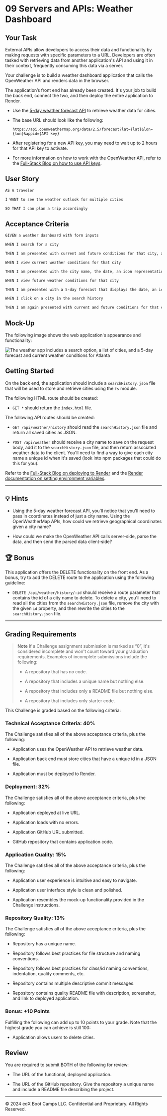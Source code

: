 # 09 Servers and APIs: Weather Dashboard

## Your Task

External APIs allow developers to access their data and functionality by making requests with specific parameters to a URL. Developers are often tasked with retrieving data from another application's API and using it in their context, frequently consuming this data via a server.

Your challenge is to build a weather dashboard application that calls the OpenWeather API and renders data in the browser.

The application’s front end has already been created. It's your job to build the back end, connect the two, and then deploy the entire application to Render.

* Use the [5-day weather forecast API](https://openweathermap.org/forecast5) to retrieve weather data for cities.

* The base URL should look like the following:

  ```url
  https://api.openweathermap.org/data/2.5/forecast?lat={lat}&lon={lon}&appid={API key}
  ```

* After registering for a new API key, you may need to wait up to 2 hours for that API key to activate.

* For more information on how to work with the OpenWeather API, refer to the [Full-Stack Blog on how to use API keys](https://coding-boot-camp.github.io/full-stack/apis/how-to-use-api-keys).

## User Story

```md
AS A traveler

I WANT to see the weather outlook for multiple cities

SO THAT I can plan a trip accordingly
```

## Acceptance Criteria

```md
GIVEN a weather dashboard with form inputs

WHEN I search for a city

THEN I am presented with current and future conditions for that city, and that city is added to the search history

WHEN I view current weather conditions for that city

THEN I am presented with the city name, the date, an icon representation of weather conditions, a description of the weather for the icon's alt tag, the temperature, the humidity, and the wind speed

WHEN I view future weather conditions for that city

THEN I am presented with a 5-day forecast that displays the date, an icon representation of weather conditions, the temperature, the wind speed, and the humidity

WHEN I click on a city in the search history

THEN I am again presented with current and future conditions for that city
```

## Mock-Up

The following image shows the web application's appearance and functionality:

![The weather app includes a search option, a list of cities, and a 5-day forecast and current weather conditions for Atlanta ](./assets/09-servers-and-apis-homework-demo.png)

## Getting Started

On the back end, the application should include a `searchHistory.json` file that will be used to store and retrieve cities using the `fs` module.

The following HTML route should be created:

* `GET *` should return the `index.html` file.

The following API routes should be created:

* `GET /api/weather/history` should read the `searchHistory.json` file and return all saved cities as JSON.

* `POST /api/weather` should receive a city name to save on the request body, add it to the `searchHistory.json` file, and then return associated weather data to the client. You'll need to find a way to give each city name a unique id when it's saved (look into npm packages that could do this for you).

Refer to the [Full-Stack Blog on deploying to Render](https://coding-boot-camp.github.io/full-stack/render/render-deployment-guide) and the [Render documentation on setting environment variables](https://docs.render.com/configure-environment-variables).

---

## 💡 Hints

* Using the 5-day weather forecast API, you'll notice that you'll need to pass in coordinates instead of just a city name. Using the OpenWeatherMap APIs, how could we retrieve geographical coordinates given a city name?

* How could we make the OpenWeather API calls server-side, parse the data, and then send the parsed data client-side?

## 🏆 Bonus

This application offers the DELETE functionality on the front end. As a bonus, try to add the DELETE route to the application using the following guideline:

* `DELETE /api/weather/history/:id` should receive a route parameter that contains the id of a city name to delete. To delete a city, you'll need to read all the cities from the `searchHistory.json` file, remove the city with the given `id` property, and then rewrite the cities to the `searchHistory.json` file.

---

## Grading Requirements

> **Note** If a Challenge assignment submission is marked as “0”, it's considered incomplete and won't count toward your graduation requirements. Examples of incomplete submissions include the following:
>
> * A repository that has no code.
>
> * A repository that includes a unique name but nothing else.
>
> * A repository that includes only a README file but nothing else.
>
> * A repository that includes only starter code.

This Challenge is graded based on the following criteria:

### Technical Acceptance Criteria: 40%

The Challenge satisfies all of the above acceptance criteria, plus the following:

* Application uses the OpenWeather API to retrieve weather data.

* Application back end must store cities that have a unique id in a JSON file.

* Application must be deployed to Render.

### Deployment: 32%

The Challenge satisfies all of the above acceptance criteria, plus the following:

* Application deployed at live URL.

* Application loads with no errors.

* Application GitHub URL submitted.

* GitHub repository that contains application code.

### Application Quality: 15%

The Challenge satisfies all of the above acceptance criteria, plus the following:

* Application user experience is intuitive and easy to navigate.

* Application user interface style is clean and polished.

* Application resembles the mock-up functionality provided in the Challenge instructions.

### Repository Quality: 13%

The Challenge satisfies all of the above acceptance criteria, plus the following:

* Repository has a unique name.

* Repository follows best practices for file structure and naming conventions.

* Repository follows best practices for class/id naming conventions, indentation, quality comments, etc.

* Repository contains multiple descriptive commit messages.

* Repository contains quality README file with description, screenshot, and link to deployed application.

### Bonus: +10 Points

Fulfilling the following can add up to 10 points to your grade. Note that the highest grade you can achieve is still 100:

* Application allows users to delete cities.

## Review

You are required to submit BOTH of the following for review:

* The URL of the functional, deployed application.

* The URL of the GitHub repository. Give the repository a unique name and include a README file describing the project.

---
© 2024 edX Boot Camps LLC. Confidential and Proprietary. All Rights Reserved.
